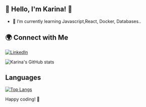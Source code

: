 
## 🚀 Hello, I'm Karina! 👋

- 🌱 I’m currently learning Javascript,React, Docker, Databases..

## 🌍 Connect with Me

[![LinkedIn](https://img.shields.io/badge/LinkedIn-Karina-blue)](https://www.linkedin.com/in/karina-ahrens/)

![Karina's GitHub stats](https://github-readme-stats.vercel.app/api?username=Karinahrens&theme=cobalt)

##  Languages

[![Top Langs](https://github-readme-stats.vercel.app/api/top-langs/?username=karinahrens&theme=cobalt)](https://github.com/anuraghazra/github-readme-stats)



Happy coding! 🚀
